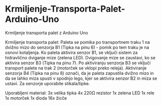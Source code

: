 # Krmiljenje-Transporta-Palet-Arduino-Uno
Krmiljenje transporta palet z Arduino Uno

Krmiljenje transporta palet: Paleta se pomika po transportnem traku 1 na dvižno mizo do senzorja B1 (Tipka na pinu 6) - pomik po tem traku je na osnovi kotaljenja. Ko paleta aktivira senzor B1, se vključi sistem za hidravlično dviganje mize (zelena LED). Dvigovanje mize se zaustavi, ko se aktivira senzor B3 (Tipka na pinu 7). Po aktiviranju senzorja B3 se vključi transport palete na trak 2 (motorček se vklopi preko releja). Aktiviranje senzorja B4 (Tipka na pinu 8) označi, da je paleta zapustila dvižno mizo in da se lahko miza spusti v spodnjo lego, kjer se aktivira senzor B2 in miza se ustavi. Za senzorje uporabite stikala/tipke.

Uporabljeni material:
3x velika tipka
4x 220Ω rezistor
1x zelena LED
1x rele
1x motorček
1x dioda
16x žicče
